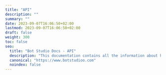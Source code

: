 ```yaml
---
title: "API"
description: ""
summary: ""
date: 2023-09-07T16:06:50+02:00
lastmod: 2023-09-07T16:06:50+02:00
draft: false
weight: 300
toc: false
seo:
  title: "Bot Studio Docs - API"
  description: "This documentation contains all the information about how to use APIs in Bot Studio. Click here to learn more."
  canonical: "https://www.botstudioo.com"
  noindex: false
---
```

